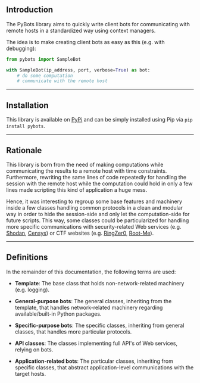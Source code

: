 ## Introduction

The PyBots library aims to quickly write client bots for communicating with remote hosts in a standardized way using context managers.

The idea is to make creating client bots as easy as this (e.g. with debugging):

``` python hl_lines="3 4 5"
from pybots import SampleBot

with SampleBot(ip_address, port, verbose=True) as bot:
    # do some computation
    # communicate with the remote host
```

-----

## Installation

This library is available on [PyPi](https://pypi.python.org/pypi/pybots/) and can be simply installed using Pip via `pip install pybots`.

-----

## Rationale

This library is born from the need of making computations while communicating the results to a remote host with time constraints. Furthermore, rewriting the same lines of code repeatedly for handling the session with the remote host while the computation could hold in only a few lines made scripting this kind of application a huge mess.

Hence, it was interesting to regroup some base features and machinery inside a few classes handling common protocols in a clean and modular way in order to hide the session-side and only let the computation-side for future scripts. This way, some classes could be particularized for handling more specific communications with security-related Web services (e.g. [Shodan](https://shodan.io), [Censys](https://censys.io)) or CTF websites (e.g. [RingZer0](https://ringzer0team.com), [Root-Me](https://www.root-me.org)).

-----

## Definitions

In the remainder of this documentation, the following terms are used:

- **Template**: The base class that holds non-network-related machinery (e.g. logging).

- **General-purpose bots**: The general classes, inheriting from the template, that handles network-related machinery regarding available/built-in Python packages.

- **Specific-purpose bots**: The specific classes, inheriting from general classes, that handles more particular protocols.

- **API classes**: The classes implementing full API's of Web services, relying on bots.

- **Application-related bots**: The particular classes, inheriting from specific classes, that abstract application-level communications with the target hosts.
